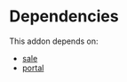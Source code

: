 # Dependencies

This addon depends on:

- [sale](../../../../../oca-ocb-sale/odoo-bringout-oca-ocb-sale)
- [portal](../../../../../oca-ocb-website/odoo-bringout-oca-ocb-portal)
